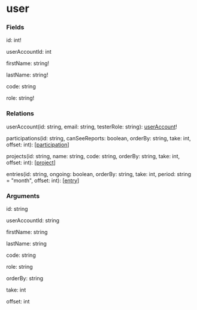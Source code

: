 # user

### Fields

id: int!

userAccountId: int

firstName: string!

lastName: string!

code: string

role: string!

### Relations

userAccount(id: string, email: string, testerRole: string): [userAccount](schema/objects/userAccount.md)!

participations(id: string, canSeeReports: boolean, orderBy: string, take: int, offset: int): [[participation](schema/objects/participation.md)]

projects(id: string, name: string, code: string, orderBy: string, take: int, offset: int): [[project](schema/objects/project.md)]

entries(id: string, ongoing: boolean, orderBy: string, take: int, period: string = "month", offset: int): [[entry](schema/objects/entry.md)]

### Arguments

id: string  

userAccountId: string

firstName: string

lastName: string

code: string

role: string

orderBy: string

take: int

offset: int